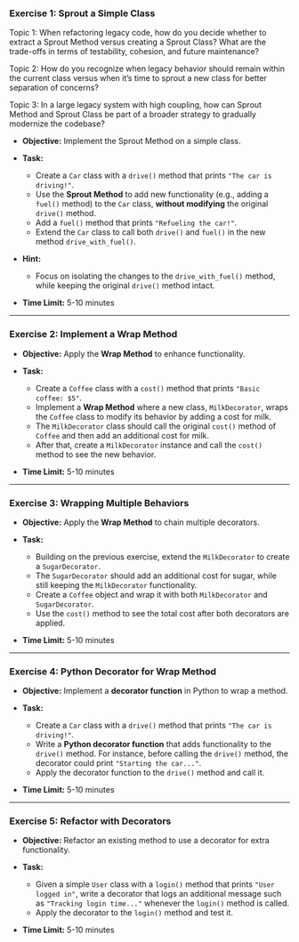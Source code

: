 ### Exercise 1: Sprout a Simple Class

Topic 1: When refactoring legacy code, how do you decide whether to extract a Sprout Method versus 
creating a Sprout Class? What are the trade-offs in terms of testability, cohesion, 
and future maintenance?

Topic 2: How do you recognize when legacy behavior should remain within the current class versus 
when it’s time to sprout a new class for better separation of concerns?

Topic 3: In a large legacy system with high coupling, how can Sprout Method and Sprout Class be 
part of a broader strategy to gradually modernize the codebase?

- **Objective:** Implement the Sprout Method on a simple class.
- **Task:**
  - Create a `Car` class with a `drive()` method that prints `"The car is driving!"`.
  - Use the **Sprout Method** to add new functionality (e.g., adding a `fuel()` method) to the `Car` 
    class, **without modifying** the original `drive()` method.
  - Add a `fuel()` method that prints `"Refueling the car!"`.
  - Extend the `Car` class to call both `drive()` and `fuel()` in the new method 
    `drive_with_fuel()`.

- **Hint:**
  - Focus on isolating the changes to the `drive_with_fuel()` method, while keeping the original 
    `drive()` method intact.

- **Time Limit:** 5-10 minutes

---

### Exercise 2: Implement a Wrap Method

- **Objective:** Apply the **Wrap Method** to enhance functionality.
- **Task:**
  - Create a `Coffee` class with a `cost()` method that prints `"Basic coffee: $5"`.
  - Implement a **Wrap Method** where a new class, `MilkDecorator`, wraps the `Coffee` class to 
    modify its behavior by adding a cost for milk.
  - The `MilkDecorator` class should call the original `cost()` method of `Coffee` and then add an 
    additional cost for milk.
  - After that, create a `MilkDecorator` instance and call the `cost()` method to see the new 
    behavior.

- **Time Limit:** 5-10 minutes

---

### Exercise 3: Wrapping Multiple Behaviors

- **Objective:** Apply the **Wrap Method** to chain multiple decorators.
- **Task:**
  - Building on the previous exercise, extend the `MilkDecorator` to create a `SugarDecorator`.
  - The `SugarDecorator` should add an additional cost for sugar, while still keeping the 
    `MilkDecorator` functionality.
  - Create a `Coffee` object and wrap it with both `MilkDecorator` and `SugarDecorator`.
  - Use the `cost()` method to see the total cost after both decorators are applied.

- **Time Limit:** 5-10 minutes

---

### Exercise 4: Python Decorator for Wrap Method

- **Objective:** Implement a **decorator function** in Python to wrap a method.
- **Task:**
  - Create a `Car` class with a `drive()` method that prints `"The car is driving!"`.
  - Write a **Python decorator function** that adds functionality to the `drive()` method. 
    For instance, before calling the `drive()` method, the decorator could print 
    `"Starting the car..."`.
  - Apply the decorator function to the `drive()` method and call it.

- **Time Limit:** 5-10 minutes

---

### Exercise 5: Refactor with Decorators

- **Objective:** Refactor an existing method to use a decorator for extra functionality.
- **Task:**
  - Given a simple `User` class with a `login()` method that prints `"User logged in"`, write 
    a decorator that logs an additional message such as `"Tracking login time..."` whenever the 
    `login()` method is called.
  - Apply the decorator to the `login()` method and test it.

- **Time Limit:** 5-10 minutes


